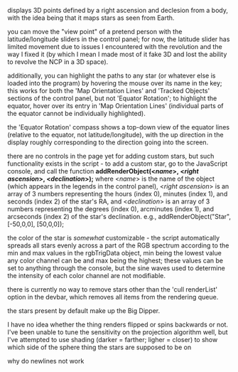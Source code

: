 displays 3D points defined by a right ascension and declesion from a body, with the idea being that it maps stars as seen from Earth.

you can move the "view point" of a pretend person with the latitude/longitude sliders in the control panel;
  for now, the latitude slider has limited movement due to issues I encountered with the revolution and the way I fixed it
  (by which I mean I made most of it fake 3D and lost the ability to revolve the NCP in a 3D space).

additionally, you can highlight the paths to any star (or whatever else is loaded into the program) by hovering the mouse over its name in the key;
  this works for both the 'Map Orientation Lines' and 'Tracked Objects' sections of the control panel, but not 'Equator Rotation';
    to highlight the equator, hover over its entry in 'Map Orientation Lines' (individual parts of the equator cannot be individually highlighted).

the 'Equator Rotation' compass shows a top-down view of the equator lines (relative to the equator, not latitude/longitude), 
  with the up direction in the display roughly corresponding to the direction going into the screen.

there are no controls in the page yet for adding custom stars, but such functionality exists in the script -
to add a custom star, go to the JavaScript console, and call the function
    **addRenderObject(\<*name*\>, \<*right ascension*\>, \<*declination*\>);**
where
     \<*name*\>             is the name of the object (which appears in the legends in the control panel),
     \<*right ascension*\>  is an array of 3 numbers representing the hours (index 0), minutes (index 1), and seconds (index 2) of the star's RA,
and  \<*declination*\>      is an array of 3 numbers representing the degrees (index 0), arcminutes (index 1), and arcseconds (index 2) of the star's declination.
e.g.,
  addRenderObject("Star", \[-50,0,0\], \[50,0,0\]);

the color of the star is *somewhat* customizable -
  the script automatically spreads all stars evenly across a part of the RGB spectrum according to the min and max values in the rgbTrigData object,
    min being the lowest value any color channel can be and max being the highest;
  these values can be set to anything through the console, but the sine waves used to determine the intensity of each color channel are not modifiable.

there is currently no way to remove stars other than the 'cull renderList' option in the devbar, which removes all items from the rendering queue.

the stars present by default make up the Big Dipper.

I have no idea whether the thing renders flipped or spins backwards or not. I've been unable to tune the sensitivity on the projection algorithm well,
  but I've attempted to use shading (darker = farther; ligher = closer) to show which side of the sphere thing the stars are supposed to be on

why do newlines not work
